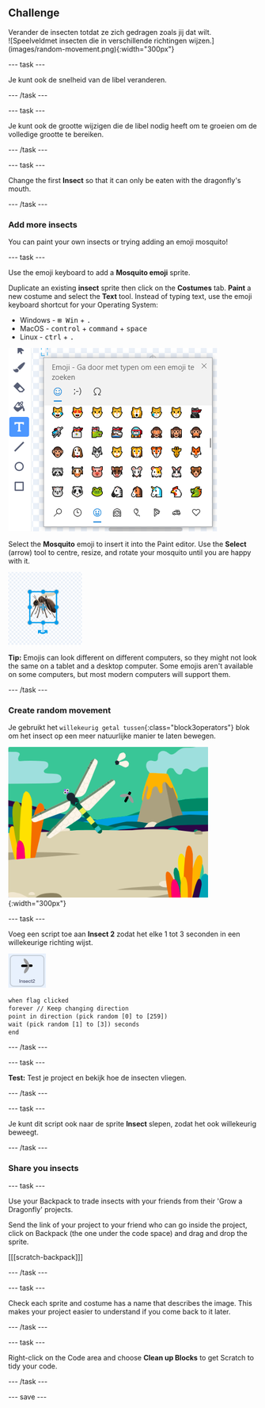## Challenge

<div style="display: flex; flex-wrap: wrap">
<div style="flex-basis: 200px; flex-grow: 1; margin-right: 15px;">
Verander de insecten totdat ze zich gedragen zoals jij dat wilt.
</div>
<div>
![Speelveldmet insecten die in verschillende richtingen wijzen.](images/random-movement.png){:width="300px"}
</div>
</div>

--- task ---

Je kunt ook de snelheid van de libel veranderen.

--- /task ---

--- task ---

Je kunt ook de grootte wijzigen die de libel nodig heeft om te groeien om de volledige grootte te bereiken.

--- /task ---

--- task ---

Change the first **Insect** so that it can only be eaten with the dragonfly's mouth.

--- /task ---

### Add more insects

You can paint your own insects or trying adding an emoji mosquito!

--- task ---

Use the emoji keyboard to add a **Mosquito emoji** sprite.

Duplicate an existing **insect** sprite then click on the **Costumes** tab. **Paint** a new costume and select the **Text** tool. Instead of typing text, use the emoji keyboard shortcut for your Operating System:

- Windows - <kbd>⊞ Win</kbd> + <kbd>.</kbd>
- MacOS - <kbd>control</kbd> + <kbd>command</kbd> + <kbd>space</kbd>
- Linux - <kbd>ctrl</kbd> + <kbd>.</kbd>

![The popup emoji keyboard with the 'animals and nature' category selected.](images/emoji-keyboard.png)

Select the **Mosquito** emoji to insert it into the Paint editor. Use the **Select** (arrow) tool to centre, resize, and rotate your mosquito until you are happy with it.

![The mosquito emoji in the paint editor.](images/emoji-mosquito.png)

**Tip:** Emojis can look different on different computers, so they might not look the same on a tablet and a desktop computer. Some emojis aren't available on some computers, but most modern computers will support them.

--- /task ---

### Create random movement

Je gebruikt het `willekeurig getal tussen`{:class="block3operators"} blok om het insect op een meer natuurlijke manier te laten bewegen.

![Stage showing insects pointing in different directions.](images/random-movement.png){:width="300px"}

--- task ---

Voeg een script toe aan **Insect 2** zodat het elke 1 tot 3 seconden in een willekeurige richting wijst.

![](images/insect2-icon.png)

```blocks3
when flag clicked
forever // Keep changing direction
point in direction (pick random [0] to [259])
wait (pick random [1] to [3]) seconds
end
```

--- /task ---

--- task ---

**Test:** Test je project en bekijk hoe de insecten vliegen.

--- /task ---

--- task ---

Je kunt dit script ook naar de sprite **Insect** slepen, zodat het ook willekeurig beweegt.

--- /task ---

### Share you insects

--- task ---

Use your Backpack to trade insects with your friends from their 'Grow a Dragonfly' projects.

Send the link of your project to your friend who can go inside the project, click on Backpack (the one under the code space) and drag and drop the sprite.

[[[scratch-backpack]]]

--- /task ---

--- task ---

Check each sprite and costume has a name that describes the image. This makes your project easier to understand if you come back to it later.

--- /task ---

--- task ---

Right-click on the Code area and choose **Clean up Blocks** to get Scratch to tidy your code.

--- /task ---

--- save ---
